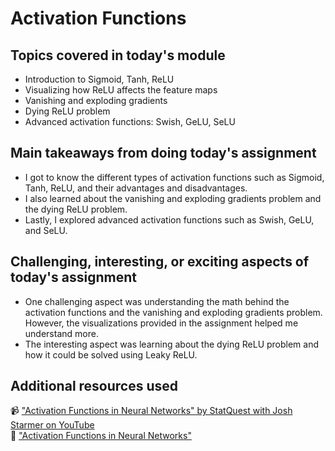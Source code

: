 # Activation Functions

## Topics covered in today's module
* Introduction to Sigmoid, Tanh, ReLU
* Visualizing how ReLU affects the feature maps
* Vanishing and exploding gradients
* Dying ReLU problem
* Advanced activation functions: Swish, GeLU, SeLU

## Main takeaways from doing today's assignment
* I got to know the different types of activation functions such as Sigmoid, Tanh, ReLU, and their advantages and disadvantages.
* I also learned about the vanishing and exploding gradients problem and the dying ReLU problem. 
* Lastly, I explored advanced activation functions such as Swish, GeLU, and SeLU.

## Challenging, interesting, or exciting aspects of today's assignment
* One challenging aspect was understanding the math behind the activation functions and the vanishing and exploding gradients problem. However, the visualizations provided in the assignment helped me understand more.
* The interesting aspect was learning about the dying ReLU problem and how it could be solved using Leaky ReLU.
## Additional resources used 
📹 ["Activation Functions in Neural Networks" by StatQuest with Josh Starmer on YouTube](https://www.youtube.com/watch?v=-7scQpJT7uo)<br>
📝 ["Activation Functions in Neural Networks"](https://towardsdatascience.com/activation-functions-neural-networks-1cbd9f8d91d6)<br>

